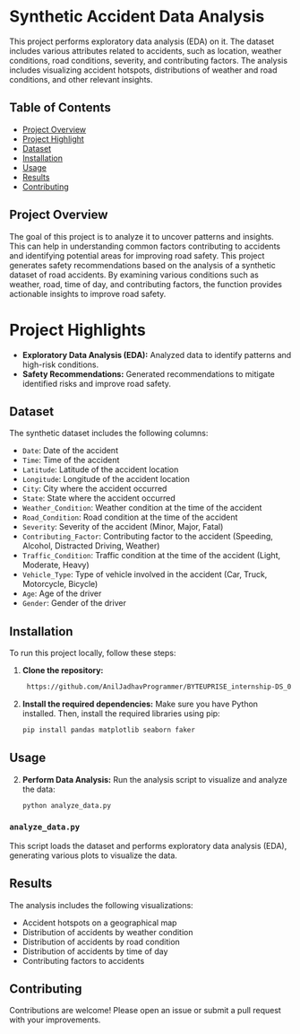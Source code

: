 # Synthetic Accident Data Analysis

This project performs exploratory data analysis (EDA) on it. The dataset includes various attributes related to accidents, such as location, weather conditions, road conditions, severity, and contributing factors. The analysis includes visualizing accident hotspots, distributions of weather and road conditions, and other relevant insights.

## Table of Contents

- [Project Overview](#project-overview)
- [Project Highlight](#project-highlight)
- [Dataset](#dataset)
- [Installation](#installation)
- [Usage](#usage)
- [Results](#results)
- [Contributing](#contributing)

## Project Overview

The goal of this project is to analyze it to uncover patterns and insights. This can help in understanding common factors contributing to accidents and identifying potential areas for improving road safety.
This project generates safety recommendations based on the analysis of a synthetic dataset of road accidents. By examining various conditions such as weather, road, time of day, and contributing factors, the function provides actionable insights to improve road safety.


# Project Highlights
- **Exploratory Data Analysis (EDA):** Analyzed data to identify patterns and high-risk conditions.
- **Safety Recommendations:** Generated recommendations to mitigate identified risks and improve road safety.

## Dataset

The synthetic dataset includes the following columns:

- `Date`: Date of the accident
- `Time`: Time of the accident
- `Latitude`: Latitude of the accident location
- `Longitude`: Longitude of the accident location
- `City`: City where the accident occurred
- `State`: State where the accident occurred
- `Weather_Condition`: Weather condition at the time of the accident
- `Road_Condition`: Road condition at the time of the accident
- `Severity`: Severity of the accident (Minor, Major, Fatal)
- `Contributing_Factor`: Contributing factor to the accident (Speeding, Alcohol, Distracted Driving, Weather)
- `Traffic_Condition`: Traffic condition at the time of the accident (Light, Moderate, Heavy)
- `Vehicle_Type`: Type of vehicle involved in the accident (Car, Truck, Motorcycle, Bicycle)
- `Age`: Age of the driver
- `Gender`: Gender of the driver

## Installation

To run this project locally, follow these steps:

1. **Clone the repository:**
    ```sh
     https://github.com/AnilJadhavProgrammer/BYTEUPRISE_internship-DS_03

    ```

2. **Install the required dependencies:**
    Make sure you have Python installed. Then, install the required libraries using pip:
    ```sh
    pip install pandas matplotlib seaborn faker
    ```

## Usage

2. **Perform Data Analysis:**
    Run the analysis script to visualize and analyze the data:
    ```sh
    python analyze_data.py
    ```
    
### `analyze_data.py`

This script loads the dataset and performs exploratory data analysis (EDA), generating various plots to visualize the data.

## Results

The analysis includes the following visualizations:
- Accident hotspots on a geographical map
- Distribution of accidents by weather condition
- Distribution of accidents by road condition
- Distribution of accidents by time of day
- Contributing factors to accidents

## Contributing

Contributions are welcome! Please open an issue or submit a pull request with your improvements.

